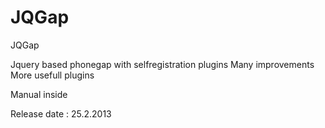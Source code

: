 JQGap
=====

JQGap

Jquery based phonegap with selfregistration plugins
Many improvements
More usefull plugins

Manual inside

Release date : 25.2.2013
